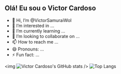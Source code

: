 ## Olá! Eu sou o Victor Cardoso

- 👋 Hi, I’m @VictorSamuraiWol
- 👀 I’m interested in ...
- 🌱 I’m currently learning ...
- 💞️ I’m looking to collaborate on ...
- 📫 How to reach me ...
- 😄 Pronouns: ...
- ⚡ Fun fact: ...

<img ![Victor Cardoso's GitHub stats](https://github-readme-stats.vercel.app/api?username=VictorSamuraiWol&show_icons=true&theme=tokyonight) />
![Top Langs](https://github-readme-stats.vercel.app/api/top-langs/?username=VictorSamuraiWol&layout=compact&theme=tokyonight)

